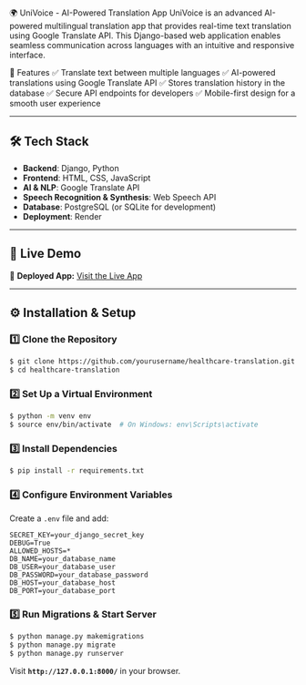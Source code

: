 🌍 UniVoice - AI-Powered Translation App
UniVoice is an advanced AI-powered multilingual translation app that provides real-time text translation using Google Translate API. This Django-based web application enables seamless communication across languages with an intuitive and responsive interface.

🚀 Features
✅ Translate text between multiple languages
✅ AI-powered translations using Google Translate API
✅ Stores translation history in the database
✅ Secure API endpoints for developers
✅ Mobile-first design for a smooth user experience

---

## 🛠️ Tech Stack
- **Backend**: Django, Python
- **Frontend**: HTML, CSS, JavaScript
- **AI & NLP**: Google Translate API
- **Speech Recognition & Synthesis**: Web Speech API
- **Database**: PostgreSQL (or SQLite for development)
- **Deployment**: Render

---

## 🚀 Live Demo
🔗 **Deployed App:** [Visit the Live App](https://univoice-all.onrender.com) 

---

## ⚙️ Installation & Setup

### 1️⃣ Clone the Repository
```sh
$ git clone https://github.com/yourusername/healthcare-translation.git
$ cd healthcare-translation
```

### 2️⃣ Set Up a Virtual Environment
```sh
$ python -m venv env
$ source env/bin/activate  # On Windows: env\Scripts\activate
```

### 3️⃣ Install Dependencies
```sh
$ pip install -r requirements.txt
```

### 4️⃣ Configure Environment Variables
Create a `.env` file and add:
```
SECRET_KEY=your_django_secret_key
DEBUG=True
ALLOWED_HOSTS=*
DB_NAME=your_database_name
DB_USER=your_database_user
DB_PASSWORD=your_database_password
DB_HOST=your_database_host
DB_PORT=your_database_port
```

### 5️⃣ Run Migrations & Start Server
```sh
$ python manage.py makemigrations
$ python manage.py migrate
$ python manage.py runserver
```
Visit **`http://127.0.0.1:8000/`** in your browser.




